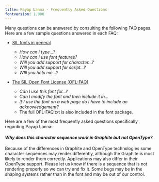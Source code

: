 ```yaml
---
title: Payap Lanna - Frequently Asked Questions
fontversion: 1.000
---
```


Many questions can be answered by consulting the following FAQ pages. Here are a few sample questions answered in each FAQ:

- [SIL fonts in general](http://software.sil.org/fonts/faq)
    - *How can I type...?*
    - *How can I use font features?*
    - *Will you add support for character...?*
    - *Will you add support for script...?*
    - *WIll you help me...?*

- [The SIL Open Font License (OFL-FAQ)](https://scripts.sil.org/OFL-FAQ_web)
    - *Can I use this font for...?*
    - *Can I modify the font and then include it in...*
    - *If I use the font on a web page do I have to include an acknowledgement?*
    - The full OFL-FAQ.txt is also included in the font package.

Here are a few of the most frequently asked questions specifically regarding Payap Lanna:

#### *Why does this character sequence work in Graphite but not OpenType?*

Because of the differences in Graphite and OpenType technologies some character sequences may render differently, although the Graphite is most likely to render them correctly. Applications may also differ in their OpenType support. Please let us know if there is a sequence that is not rendering properly so we can try and fix it. Some bugs may be in the shaping systems rather than in the font and may be out of our control.

